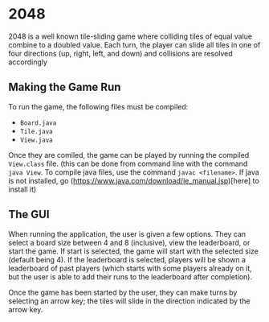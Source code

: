 # 2048
2048 is a well known tile-sliding game where colliding tiles of equal value combine to a doubled value. Each turn, the player can slide all tiles in one of four directions (up, right, left, and down) and collisions are resolved accordingly

## Making the Game Run
To run the game, the following files must be compiled:
 - `Board.java`
 - `Tile.java`
 - `View.java`

Once they are comiled, the game can be played by running the compiled `View.class` file. 
(this can be done from command line with the command `java View`. To compile java files, use the command `javac <filename>`. If java is not installed, go (https://www.java.com/download/ie_manual.jsp)[here] to install it)

## The GUI
When running the application, the user is given a few options. They can select a board size between 4 and 8 (inclusive), view the leaderboard, or start the game. If start is selected, the game will start with the selected size (default being 4). If the leaderboard is selected, players will be shown a leaderboard of past players (which starts with some players already on it, but the user is able to add their runs to the leaderboard after completion).

Once the game has been started by the user, they can make turns by selecting an arrow key; the tiles will slide in the direction indicated by the arrow key.
